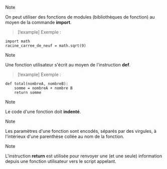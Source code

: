
>[!note]
>On peut utiliser des fonctions de modules (bibliothèques de fonction) au moyen de la commande **import**.

>[!example]
>Exemple :
```
import math
racine_carree_de_neuf = math.sqrt(9)
```

>[!note]
>Une fonction utilisateur s'écrit au moyen de l'instruction **def**.

>[!example]
>Exemple :
```
def total(nombreA, nombreB):
    somme = nombreA + nombre B
    return somme
```


>[!note]
>Le code d'une fonction doit **indenté**.

>[!note]
>Les paramètres d'une fonction sont encodés, séparés par des virgules, à l'intérieux d'une parenthèse collée au nom de la fonction.

>[!note]
>L'instruction **return** est utilisée pour renvoyer une (et une seule) information depuis une fonction utilisateur vers le script appelant.


